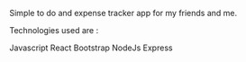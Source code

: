Simple to do and expense tracker app for my friends and me.

Technologies used are :

Javascript
React
Bootstrap
NodeJs
Express
